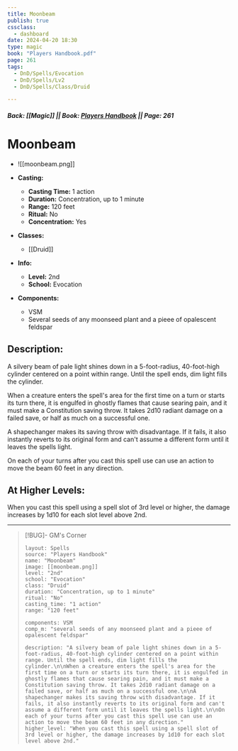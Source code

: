 ```yaml
---
title: Moonbeam
publish: true
cssclass:
  - dashboard
date: 2024-04-20 18:30
type: magic
book: "Players Handbook.pdf"
page: 261
tags:
  - DnD/Spells/Evocation
  - DnD/Spells/Lv2
  - DnD/Spells/Class/Druid

---
```


##### Back: [[Magic]] || Book: [Players Handbook](https://drive.google.com/drive/folders/1O5bhpYizcIT5xxAoLOuzCRht_PVS7VSG?usp=sharing) || Page: 261

# Moonbeam
- ![[moonbeam.png]]
- **Casting:**
    - **Casting Time:** 1 action
    - **Duration:** Concentration, up to 1 minute
    - **Range:** 120 feet
    - **Ritual:** No
    - **Concentration:** Yes
- **Classes:**
    - [[Druid]]

- **Info:**
    - **Level:** 2nd
    - **School:** Evocation
- **Components:**
    - VSM
    - Several seeds of any moonseed plant and a pieee of opalescent feldspar

## Description:
A silvery beam of pale light shines down in a 5-foot-radius, 40-foot-high cylinder centered on a point within range. Until the spell ends, dim light fills the cylinder.

When a creature enters the spell's area for the first time on a turn or starts its turn there, it is engulfed in ghostly flames that cause searing pain, and it must make a Constitution saving throw. It takes 2d10 radiant damage on a failed save, or half as much on a successful one.

A shapechanger makes its saving throw with disadvantage. If it fails, it also instantly reverts to its original form and can't assume a different form until it leaves the spells light.

On each of your turns after you cast this spell use can use an action to move the beam 60 feet in any direction.

## At Higher Levels:
When you cast this spell using a spell slot of 3rd level or higher, the damage increases by 1d10 for each slot level above 2nd.

---

> [!BUG]- GM's Corner
>
> ```statblock
> layout: Spells
> source: "Players Handbook"
> name: "Moonbeam"
> image: [[moonbeam.png]]
> level: "2nd"
> school: "Evocation"
> class: "Druid"
> duration: "Concentration, up to 1 minute"
> ritual: "No"
> casting_time: "1 action"
> range: "120 feet"
>
> components: VSM
> comp_m: "several seeds of any moonseed plant and a pieee of opalescent feldspar"
>
> description: "A silvery beam of pale light shines down in a 5-foot-radius, 40-foot-high cylinder centered on a point within range. Until the spell ends, dim light fills the cylinder.\n\nWhen a creature enters the spell's area for the first time on a turn or starts its turn there, it is engulfed in ghostly flames that cause searing pain, and it must make a Constitution saving throw. It takes 2d10 radiant damage on a failed save, or half as much on a successful one.\n\nA shapechanger makes its saving throw with disadvantage. If it fails, it also instantly reverts to its original form and can't assume a different form until it leaves the spells light.\n\nOn each of your turns after you cast this spell use can use an action to move the beam 60 feet in any direction."
> higher_level: "When you cast this spell using a spell slot of 3rd level or higher, the damage increases by 1d10 for each slot level above 2nd."
> ```
